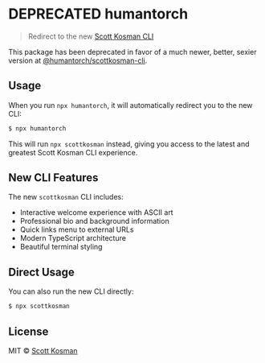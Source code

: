 # DEPRECATED humantorch 

> Redirect to the new [Scott Kosman CLI](https://github.com/humantorch/scottkosman-cli)

This package has been deprecated in favor of a much newer, better, sexier version at [@humantorch/scottkosman-cli](https://github.com/humantorch/scottkosman-cli).

## Usage

When you run `npx humantorch`, it will automatically redirect you to the new CLI:

```bash
$ npx humantorch
```

This will run `npx scottkosman` instead, giving you access to the latest and greatest Scott Kosman CLI experience.

## New CLI Features

The new `scottkosman` CLI includes:
- Interactive welcome experience with ASCII art
- Professional bio and background information
- Quick links menu to external URLs
- Modern TypeScript architecture
- Beautiful terminal styling

## Direct Usage

You can also run the new CLI directly:

```bash
$ npx scottkosman
```

## License

MIT © [Scott Kosman](https://prayingmadness.com)
